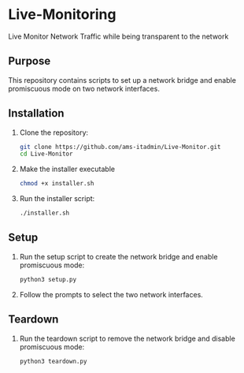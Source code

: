 # Live-Monitoring
 Live Monitor Network Traffic while being transparent to the network


## Purpose

This repository contains scripts to set up a network bridge and enable promiscuous mode on two network interfaces. 

## Installation

1. Clone the repository:

   ```bash
   git clone https://github.com/ams-itadmin/Live-Monitor.git
   cd Live-Monitor
   ```

1. Make the installer executable

    ```bash
    chmod +x installer.sh
    ```
1. Run the installer script:

    ```bash
    ./installer.sh
    ```

## Setup
1. Run the setup script to create the network bridge and enable promiscuous mode:

    ```bash
    python3 setup.py
    ```

1. Follow the prompts to select the two network interfaces.

## Teardown
1. Run the teardown script to remove the network bridge and disable promiscuous mode:

    ```bash
    python3 teardown.py
    ```